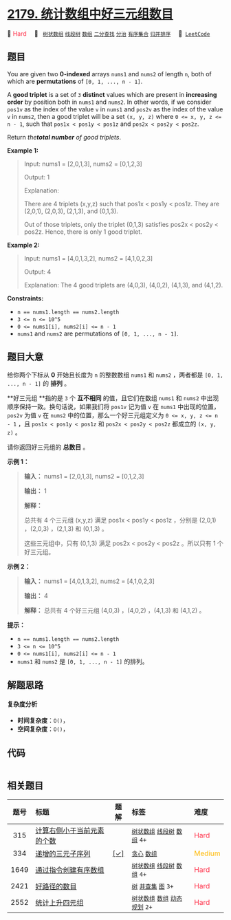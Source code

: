# [2179. 统计数组中好三元组数目](https://leetcode.com/problems/count-good-triplets-in-an-array)

🔴 <font color=#ff334b>Hard</font>&emsp; 🔖&ensp; [`树状数组`](/tag/binary-indexed-tree.md) [`线段树`](/tag/segment-tree.md) [`数组`](/tag/array.md) [`二分查找`](/tag/binary-search.md) [`分治`](/tag/divide-and-conquer.md) [`有序集合`](/tag/ordered-set.md) [`归并排序`](/tag/merge-sort.md)&emsp; 🔗&ensp;[`LeetCode`](https://leetcode.com/problems/count-good-triplets-in-an-array)

## 题目

You are given two **0-indexed** arrays `nums1` and `nums2` of length `n`, both
of which are **permutations** of `[0, 1, ..., n - 1]`.

A **good triplet** is a set of `3` **distinct** values which are present in
**increasing order** by position both in `nums1` and `nums2`. In other words,
if we consider `pos1v` as the index of the value `v` in `nums1` and `pos2v` as
the index of the value `v` in `nums2`, then a good triplet will be a set `(x,
y, z)` where `0 <= x, y, z <= n - 1`, such that `pos1x < pos1y < pos1z` and
`pos2x < pos2y < pos2z`.

Return _the**total number** of good triplets_.



**Example 1:**

> Input: nums1 = [2,0,1,3], nums2 = [0,1,2,3]
> 
> Output: 1
> 
> Explanation: 
> 
> There are 4 triplets (x,y,z) such that pos1x < pos1y < pos1z. They are (2,0,1), (2,0,3), (2,1,3), and (0,1,3). 
> 
> Out of those triplets, only the triplet (0,1,3) satisfies pos2x < pos2y < pos2z. Hence, there is only 1 good triplet.

**Example 2:**

> Input: nums1 = [4,0,1,3,2], nums2 = [4,1,0,2,3]
> 
> Output: 4
> 
> Explanation: The 4 good triplets are (4,0,3), (4,0,2), (4,1,3), and (4,1,2).

**Constraints:**

  * `n == nums1.length == nums2.length`
  * `3 <= n <= 10^5`
  * `0 <= nums1[i], nums2[i] <= n - 1`
  * `nums1` and `nums2` are permutations of `[0, 1, ..., n - 1]`.


## 题目大意

给你两个下标从 **0**  开始且长度为 `n` 的整数数组 `nums1` 和 `nums2` ，两者都是 `[0, 1, ..., n - 1]` 的
**排列**  。

**好三元组  **指的是 `3` 个 **互不相同**  的值，且它们在数组 `nums1` 和 `nums2` 中出现顺序保持一致。换句话说，如果我们将
`pos1v` 记为值 `v` 在 `nums1` 中出现的位置，`pos2v` 为值 `v` 在 `nums2` 中的位置，那么一个好三元组定义为 `0
<= x, y, z <= n - 1` ，且 `pos1x < pos1y < pos1z` 和 `pos2x < pos2y < pos2z` 都成立的
`(x, y, z)` 。

请你返回好三元组的 **总数目**  。



**示例 1：**

> 
> 
> 
> 
> 
> **输入：** nums1 = [2,0,1,3], nums2 = [0,1,2,3]
> 
> **输出：** 1
> 
> **解释：**
> 
> 总共有 4 个三元组 (x,y,z) 满足 pos1x < pos1y < pos1z ，分别是 (2,0,1) ，(2,0,3) ，(2,1,3) 和 (0,1,3) 。
> 
> 这些三元组中，只有 (0,1,3) 满足 pos2x < pos2y < pos2z 。所以只有 1 个好三元组。
> 
> 

**示例 2：**

> 
> 
> 
> 
> 
> **输入：** nums1 = [4,0,1,3,2], nums2 = [4,1,0,2,3]
> 
> **输出：** 4
> 
> **解释：** 总共有 4 个好三元组 (4,0,3) ，(4,0,2) ，(4,1,3) 和 (4,1,2) 。
> 
> 



**提示：**

  * `n == nums1.length == nums2.length`
  * `3 <= n <= 10^5`
  * `0 <= nums1[i], nums2[i] <= n - 1`
  * `nums1` 和 `nums2` 是 `[0, 1, ..., n - 1]` 的排列。


## 解题思路

#### 复杂度分析

- **时间复杂度**：`O()`，
- **空间复杂度**：`O()`，

## 代码

```javascript

```

## 相关题目

<!-- prettier-ignore -->
| 题号 | 标题 | 题解 | 标签 | 难度 |
| :------: | :------ | :------: | :------ | :------ |
| 315 | [计算右侧小于当前元素的个数](https://leetcode.com/problems/count-of-smaller-numbers-after-self) |  |  [`树状数组`](/tag/binary-indexed-tree.md) [`线段树`](/tag/segment-tree.md) [`数组`](/tag/array.md) `4+` | <font color=#ff334b>Hard</font> |
| 334 | [递增的三元子序列](https://leetcode.com/problems/increasing-triplet-subsequence) | [[✓]](/problem/0334.md) |  [`贪心`](/tag/greedy.md) [`数组`](/tag/array.md) | <font color=#ffb800>Medium</font> |
| 1649 | [通过指令创建有序数组](https://leetcode.com/problems/create-sorted-array-through-instructions) |  |  [`树状数组`](/tag/binary-indexed-tree.md) [`线段树`](/tag/segment-tree.md) [`数组`](/tag/array.md) `4+` | <font color=#ff334b>Hard</font> |
| 2421 | [好路径的数目](https://leetcode.com/problems/number-of-good-paths) |  |  [`树`](/tag/tree.md) [`并查集`](/tag/union-find.md) [`图`](/tag/graph.md) `3+` | <font color=#ff334b>Hard</font> |
| 2552 | [统计上升四元组](https://leetcode.com/problems/count-increasing-quadruplets) |  |  [`树状数组`](/tag/binary-indexed-tree.md) [`数组`](/tag/array.md) [`动态规划`](/tag/dynamic-programming.md) `2+` | <font color=#ff334b>Hard</font> |